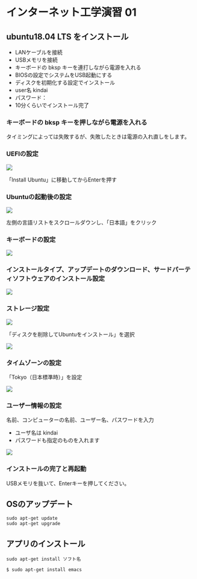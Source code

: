 # インターネット工学演習 01

## ubuntu18.04 LTS をインストール

* LANケーブルを接続
* USBメモリを接続
* キーボードの bksp キーを連打しながら電源を入れる
* BIOSの設定でシステムをUSB起動にする
* ディスクを初期化する設定でインストール
* user名 kindai
* パスワード：
* 10分くらいでインストール完了

### キーボードの bksp キーを押しながら電源を入れる

タイミングによっては失敗するが、失敗したときは電源の入れ直しをします。

### UEFIの設定

![](./img/ie01-01.png)

「Install Ubuntu」に移動してからEnterを押す

### Ubuntuの起動後の設定

![](./img/ie01-02.png)


左側の言語リストをスクロールダウンし、「日本語」をクリック

### キーボードの設定

![](./img/ie01-03.png)

### インストールタイプ、アップデートのダウンロード、サードパーティソフトウェアのインストール設定

![](./img/ie01-04.png)

### ストレージ設定

![](./img/ie01-05.png)

「ディスクを削除してUbuntuをインストール」を選択

![](./img/ie01-06.png)

### タイムゾーンの設定

「Tokyo（日本標準時）」を設定

![](./img/ie01-07.png)

### ユーザー情報の設定

名前、コンピューターの名前、ユーザー名、パスワードを入力

* ユーザ名は kindai
* パスワードも指定のものを入れます

![](./img/ie01-08.png)

### インストールの完了と再起動

USBメモリを抜いて、Enterキーを押してください。



## OSのアップデート

```
sudo apt-get update
sudo apt-get upgrade
```

## アプリのインストール

`
sudo apt-get install ソフト名
`

```
$ sudo apt-get install emacs
```
